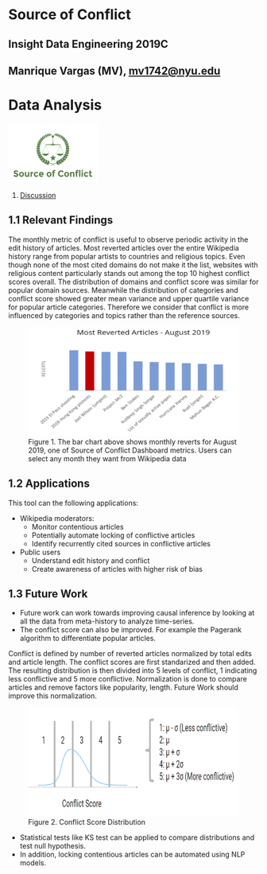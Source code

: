 # Source of Conflict

## Insight Data Engineering 2019C
## Manrique Vargas (MV), mv1742@nyu.edu
# Data Analysis

<img src="https://raw.githubusercontent.com/mv1742/Wiki_Bias/master/figs/SoC.png" data-canonical-src="https://raw.githubusercontent.com/mv1742/Wiki_Bias/master/figs/SoC.png" width="180" height="120" />


1. [Discussion](README.md#3.-Discussion) 

## 1.1 Relevant Findings

The monthly metric of conflict is useful to observe periodic activity in the edit history of articles. Most reverted articles over the entire Wikipedia history range from popular artists to countries and religious topics. 
Even though none of the most cited domains do not make it the list, websites with religious content particularly stands out among the top 10 highest conflict scores overall. The distribution of domains and conflict score was similar for popular domain sources.
Meanwhile the distribution of categories and conflict score showed greater mean variance and upper quartile variance for popular article categories. Therefore we consider that conflict is more influenced by categories and topics rather than the reference sources.

<figure class="image">
<img src="https://raw.githubusercontent.com/mv1742/Wiki_Bias/master/figs/Monthly_Metrics.png" data-canonical-src="https://raw.githubusercontent.com/mv1742/Wiki_Bias/master/figs/Monthly_Metrics.png" width="680" height="220" />
  <figcaption> Figure 1. The bar chart above shows monthly reverts for August 2019, one of Source of Conflict Dashboard metrics. Users can select any month they want from Wikipedia data </figcaption>
</figure> 


## 1.2 Applications

This tool can the following applications:
- Wikipedia moderators: 
    - Monitor contentious articles
    - Potentially automate locking of conflictive articles
    - Identify recurrently cited sources in conflictive articles 
 - Public users 
    - Understand edit history and conflict
    - Create awareness of articles with higher risk of bias

## 1.3 Future Work

 - Future work can work towards improving causal inference by looking at all the data from meta-history to analyze time-series. 
 - The conflict score can also be improved. For example the Pagerank algorithm to differentiate popular articles.

Conflict is defined by number of reverted articles normalized by total edits and article length. The conflict scores are first standarized and then added. The resulting distribution is then divided into 5 levels of conflict, 1 indicating less conflictive and 5 more conflictive.
Normalization is done to compare articles and remove factors like popularity, length. Future Work should improve this normalization.

<figure class="image">
<img src="https://raw.githubusercontent.com/mv1742/Wiki_Bias/master/figs/Conflict_Score.png" data-canonical-src="https://raw.githubusercontent.com/mv1742/Wiki_Bias/master/figs/Conflict_Score.png" width="680" height="220" />
<figcaption> Figure 2. Conflict Score Distribution </figcaption>
</figure> 
 
 - Statistical tests like KS test can be applied to compare distributions and test null hypothesis. 
 - In addition, locking contentious articles can be automated using NLP models.

